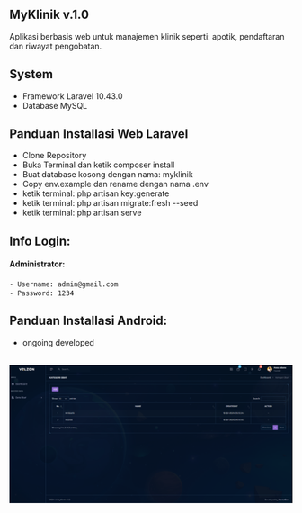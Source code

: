 ## MyKlinik v.1.0
Aplikasi berbasis web untuk manajemen klinik seperti: apotik, pendaftaran dan riwayat pengobatan.

## System
- Framework Laravel 10.43.0
- Database MySQL

## Panduan Installasi Web Laravel
- Clone Repository
- Buka Terminal dan ketik composer install
- Buat database kosong dengan nama: myklinik
- Copy env.example dan rename dengan nama .env
- ketik terminal: php artisan key:generate
- ketik terminal: php artisan migrate:fresh --seed
- ketik terminal: php artisan serve

## Info Login:
#### Administrator:
    - Username: admin@gmail.com
    - Password: 1234

## Panduan Installasi Android:
- ongoing developed
<br />
<img src="https://github.com/alexistdev/myklinik/blob/main/IMAGES/gambar1.png?raw=true" width="1200px">
